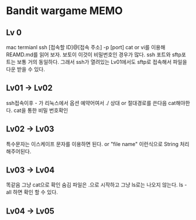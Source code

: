 # Bandit wargame MEMO
## Lv 0 
mac termianl
ssh [접속할 ID]@[접속 주소] -p [port]
cat or vi를 이용해 REAMD.md를 읽어 보자. 보토이 이것이 비밀번호인 경우가 많다.
ssh 포트와 sftp포트는 보통 거의 동일하다. 그래서 ssh가 열려있는 Lv01에서도 sftp로 접속해서 파일을 다운 받을 수 있다.

## Lv01 -> Lv02
ssh접속이후 - 가 리눅스에서 옵션 예약어여서 ./ 상대 or 절대경로를 쓴다음 cat해야한다.
cat을 통한 비밀 번호확인

## Lv02 -> Lv03
특수문자는 이스케이프 문자를 이용하면 된다.
or "file name" 이런식으로 String 처리해주어된다.
## Lv03 -> Lv04
똑같음 그냥 cat으로 확인
숨김 파일은 .으로 시작하고 그냥 ls로는 나오지 않는다.
ls -all 하면 확인 할 수 있다.
## Lv04 -> Lv05
